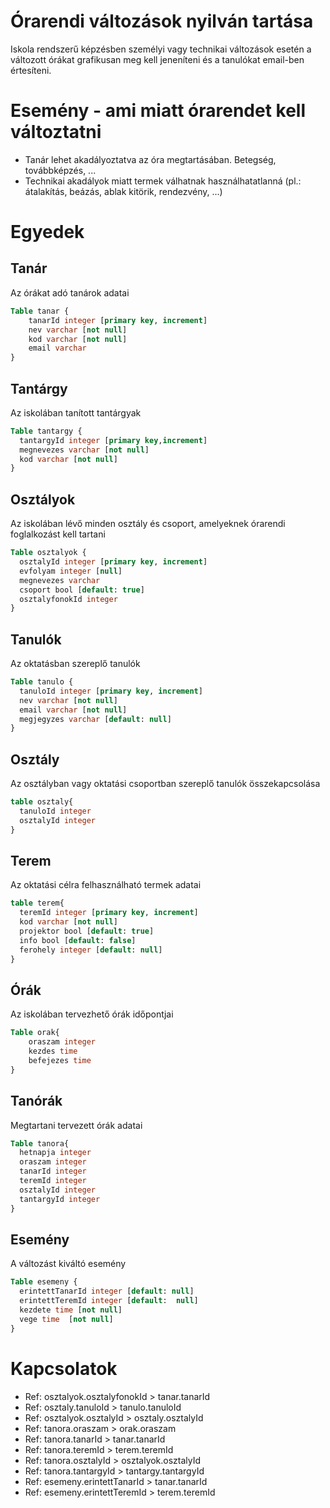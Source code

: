 # Órarendi változások nyilván tartása
Iskola rendszerű képzésben személyi vagy technikai változások esetén a változott órákat grafikusan meg kell jeneníteni és a tanulókat email-ben értesíteni.

# Esemény - ami miatt órarendet kell változtatni 
- Tanár lehet akadályoztatva az óra megtartásában. Betegség, továbbképzés, ...
- Technikai akadályok miatt termek válhatnak használhatatlanná (pl.: átalakítás, beázás, ablak kitörik, rendezvény, ...)  

# Egyedek
## Tanár
Az órákat adó tanárok adatai
```sql
Table tanar {
    tanarId integer [primary key, increment]
    nev varchar [not null]
    kod varchar [not null]
    email varchar
}
```
## Tantárgy
Az iskolában tanított tantárgyak
```sql
Table tantargy {
  tantargyId integer [primary key,increment]
  megnevezes varchar [not null]
  kod varchar [not null]
}
```
## Osztályok
Az iskolában lévő minden osztály és csoport, amelyeknek órarendi foglalkozást kell tartani
```sql
Table osztalyok {
  osztalyId integer [primary key, increment]
  evfolyam integer [null]
  megnevezes varchar
  csoport bool [default: true]
  osztalyfonokId integer 
}
```
## Tanulók
Az oktatásban szereplő tanulók
```sql
Table tanulo {
  tanuloId integer [primary key, increment]
  nev varchar [not null]
  email varchar [not null]
  megjegyzes varchar [default: null]
}
```

## Osztály
Az osztályban vagy oktatási csoportban szereplő tanulók összekapcsolása
```sql
table osztaly{
  tanuloId integer
  osztalyId integer
}
```
## Terem
Az oktatási célra felhasználható termek adatai
```sql
table terem{
  teremId integer [primary key, increment]
  kod varchar [not null]
  projektor bool [default: true]
  info bool [default: false]
  ferohely integer [default: null]
}
```

## Órák
Az iskolában tervezhető órák időpontjai
```sql
Table orak{
    oraszam integer 
    kezdes time 
    befejezes time
}
```

## Tanórák
Megtartani tervezett órák adatai
```sql
Table tanora{
  hetnapja integer
  oraszam integer
  tanarId integer
  teremId integer
  osztalyId integer
  tantargyId integer
}
```
## Esemény
A változást kiváltó esemény
```sql
Table esemeny {
  erintettTanarId integer [default: null]
  erintettTeremId integer [default:  null]
  kezdete time [not null]
  vege time  [not null]
}
```

# Kapcsolatok

- Ref: osztalyok.osztalyfonokId > tanar.tanarId
- Ref: osztaly.tanuloId > tanulo.tanuloId
- Ref: osztalyok.osztalyId > osztaly.osztalyId
- Ref: tanora.oraszam > orak.oraszam
- Ref: tanora.tanarId > tanar.tanarId
- Ref: tanora.teremId > terem.teremId
- Ref: tanora.osztalyId > osztalyok.osztalyId
- Ref: tanora.tantargyId > tantargy.tantargyId
- Ref: esemeny.erintettTanarId > tanar.tanarId
- Ref: esemeny.erintettTeremId > terem.teremId

